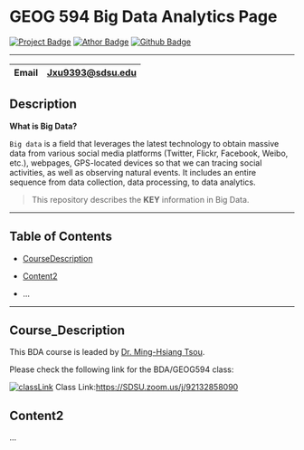 # GEOG 594 Big Data Analytics Page

[![Project Badge](https://img.shields.io/badge/Project-BDAnote-lightgrey)](https://github.com/xujianzi/GEOG594_JianXu)
[![Athor Badge](https://img.shields.io/badge/Author-JianXu-green)](https://sites.google.com/binghamton.edu/jian-xu)
[![Github Badge](https://img.shields.io/github/followers/xujianzi?style=social)](https://github.com/xujianzi)

---

| Email | Jxu9393@sdsu.edu|
| --- | --- |

## Description

**What is Big Data?**

`Big data` is a field that leverages the latest technology to obtain massive data from various social media platforms (Twitter, Flickr, Facebook, Weibo, etc.), webpages, GPS-located devices so that we can tracing social activities, as well as observing natural events. It includes an entire sequence from data collection, data processing, to data analytics.
>This repository describes the __KEY__ information in Big Data.

---

## Table of Contents

- [CourseDescription](#Course_Description)

- [Content2](#content2)

- ...

---

## Course_Description

This BDA course is leaded by [Dr. Ming-Hsiang Tsou](https://map.sdsu.edu/tsou/).

Please check the following link for the BDA/GEOG594 class:

[![classLink](http:github.com/xujianzi/GEOG594_JianXu/images/zoomIcon.png)](https://SDSU.zoom.us/j/92132858090)
Class Link:https://SDSU.zoom.us/j/92132858090

## Content2

...
